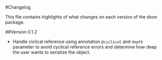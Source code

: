 #Changelog

This file contains highlights of what changes on each version of the dson package.

##Version 0.1.2
* Handle ciclical reference using annotation `@ciclical` and `depth` parameter to avoid cyclical reference errors and determine how deep the user wants to serialize the object.
